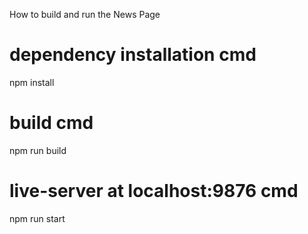 How to build and run the News Page

# dependency installation cmd
npm install

# build cmd
npm run build

# live-server at localhost:9876 cmd
npm run start
